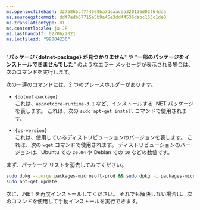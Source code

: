 ```yaml
---
ms.openlocfilehash: 3275865cf7f4669ba7deaacea320136d02f64dda
ms.sourcegitcommit: ddf7edb67715a5b9a45e3dd44536dabc153c1de0
ms.translationtype: HT
ms.contentlocale: ja-JP
ms.lasthandoff: 02/06/2021
ms.locfileid: "99804236"
---
```


"**パッケージ {dotnet-package} が見つかりません**" や "**一部のパッケージをインストールできませんでした**" のようなエラー メッセージが表示される場合は、次のコマンドを実行します。

次の一連のコマンドには、2 つのプレースホルダーがあります。

- `{dotnet-package}`\
これは、`aspnetcore-runtime-3.1` など、インストールする .NET パッケージを表します。 これは、次の `sudo apt-get install` コマンドで使用されます。

- `{os-version}`\
これは、使用しているディストリビューションのバージョンを表します。 これは、次の `wget` コマンドで使用されます。 ディストリビューションのバージョンは、Ubuntu での `20.04` や Debian での `10` などの数値です。

まず、パッケージ リストを消去してみてください。

```bash
sudo dpkg --purge packages-microsoft-prod && sudo dpkg -i packages-microsoft-prod.deb
sudo apt-get update
```

次に、.NET を再度インストールしてください。 それでも解決しない場合は、次のコマンドを使用して手動インストールを実行できます。
